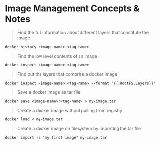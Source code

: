 # Image Management Concepts & Notes

> Find the full information about different layers that constitute the image

`docker history <image-name>:<tag-name>`

> Find the low level contents of an image

`docker inspect <image-name>:<tag-name>`

> Find out the layers that comprise a docker image

`docker inspect <image-name>:<tag-name> --format "{{.RootFS.Layers}}"`

> Save a docker image as tar file

`docker save <image-name>:<tag-name> > my-image.tar`

> Create a docker image without pulling from registry

`docker load < my-image.tar`

> Create a docker image on filesystem by importing the tar file

`docker import -m "my first image" my-image.tar`
